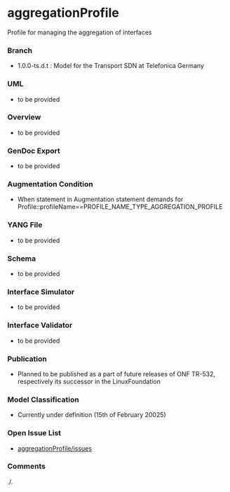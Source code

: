 # aggregationProfile
Profile for managing the aggregation of interfaces

### Branch
- 1.0.0-ts.d.t : Model for the Transport SDN at Telefonica Germany

### UML
- to be provided

### Overview 
- to be provided

### GenDoc Export
- to be provided

### Augmentation Condition
- When statement in Augmentation statement demands for Profile::profileName==PROFILE_NAME_TYPE_AGGREGATION_PROFILE

### YANG File
- to be provided

### Schema
- to be provided

### Interface Simulator
- to be provided

### Interface Validator
- to be provided

### Publication
- Planned to be published as a part of future releases of ONF TR-532, respectively its successor in the LinuxFoundation  

### Model Classification
- Currently under definition (15th of February 20025)

### Open Issue List
- [aggregationProfile/issues](../../issues)

### Comments
./.

